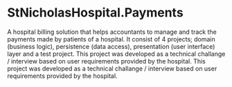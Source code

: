 # StNicholasHospital.Payments
A hospital billing solution that helps accountants to manage and track the payments made by patients of a hospital. It consist of 4 projects; domain (business logic), persistence (data access), presentation (user interface) layer and a test project.  This project was developed as a technical challange / interview based on user requirements provided by the hospital.
This project was developed as a technical challange / interview based on user requirements provided by the hospital.
